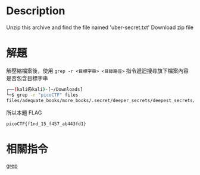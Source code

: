# Description
Unzip this archive and find the file named 'uber-secret.txt'
Download zip file


# 解題
解壓縮檔案後，使用 `grep -r <目標字串> <目錄路徑>` 指令遞迴搜尋旗下檔案內容是否包含目標字串
```bash
┌──(kali㉿kali)-[~/Downloads]
└─$ grep -r "picoCTF" files
files/adequate_books/more_books/.secret/deeper_secrets/deepest_secrets/uber-secret.txt:picoCTF{f1nd_15_f457_ab443fd1}
```



<!-- flag -->
所以本題 FLAG 
```text
picoCTF{f1nd_15_f457_ab443fd1}
```


# 相關指令
[grep](../Info/grep.md)